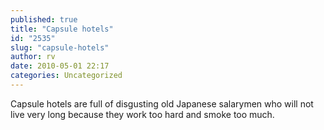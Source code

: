 ```yaml
---
published: true
title: "Capsule hotels"
id: "2535"
slug: "capsule-hotels"
author: rv
date: 2010-05-01 22:17
categories: Uncategorized
---
```

Capsule hotels are full of disgusting old Japanese salarymen who will not live very long because they work too hard and smoke too much.